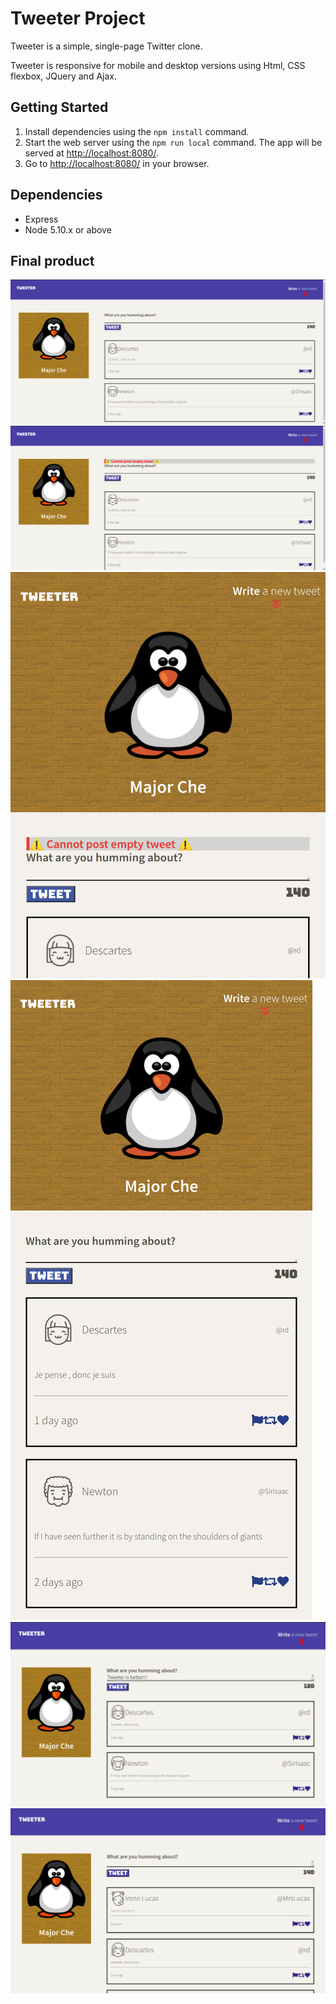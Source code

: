# Tweeter Project

Tweeter is a simple, single-page Twitter clone.

Tweeter is responsive for mobile and desktop versions using Html, CSS flexbox, JQuery and Ajax.

## Getting Started

1. Install dependencies using the `npm install` command.
2. Start the web server using the `npm run local` command. The app will be served at <http://localhost:8080/>.
3. Go to <http://localhost:8080/> in your browser.

## Dependencies

- Express
- Node 5.10.x or above

## Final product 

!["Screenshot of Main page (desktop version)"](https://github.com/MajorChe/tweeter/blob/master/public/images/1.png)
!["Screenshot of Invalid tweet (desktop version"](https://github.com/MajorChe/tweeter/blob/master/public/images/2.png)
!["Screenshot of invalid tweet (mobile version)"](https://github.com/MajorChe/tweeter/blob/master/public/images/3.png)
!["Screenshot of Main page (mobile version)"](https://github.com/MajorChe/tweeter/blob/master/public/images/4.png)
!["Screenshot of live tweeting (desktop version)"](https://github.com/MajorChe/tweeter/blob/master/public/images/5.png)
!["Screenshot of new tweet display (desktop version)"](https://github.com/MajorChe/tweeter/blob/master/public/images/6.png)
